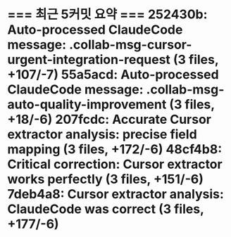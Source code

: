 === 최근 5커밋 요약 ===
252430b: Auto-processed ClaudeCode message: .collab-msg-cursor-urgent-integration-request (3 files, +107/-7)
55a5acd: Auto-processed ClaudeCode message: .collab-msg-auto-quality-improvement (3 files, +18/-6)
207fcdc: Accurate Cursor extractor analysis: precise field mapping (3 files, +172/-6)
48cf4b8: Critical correction: Cursor extractor works perfectly (3 files, +151/-6)
7deb4a8: Cursor extractor analysis: ClaudeCode was correct (3 files, +177/-6)
=======================
